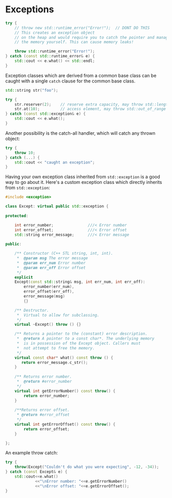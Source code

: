 # Exceptions

```cpp
try {
    // throw new std::runtime_error("Error!");  // DONT DO THIS
    // This creates an exception object
    // on the heap and would require you to catch the pointer and manage
    // the memory yourself. This can cause memory leaks!

    throw std::runtime_error("Error!");
} catch (const std::runtime_error& e) {
    std::cout << e.what() << std::endl;
}
```

Exception classes which are derived from a common base class can be caught with a single `catch` clause for the common base class.

```cpp
std::string str("foo");

try {
    str.reserver(2);    // reserve extra capacity, may throw std::length_error
    str.at(10);         // access element, may throw std::out_of_range
} catch (const std::exception& e) {
    std::cout << e.what();
}
```

Another possibility is the catch-all handler, which will catch any thrown object:

```cpp
try {
    throw 10;
} catch (...) {
    std::cout << "caught an exception";
}
```

Having your own exception class inherited from `std::exception` is a good way to go about it. Here's a custom exception class which directly inherits from `std::exception`:

```cpp
#include <exception>

class Except: virtual public std::exception {
    
protected:

    int error_number;               ///< Error number
    int error_offset;               ///< Error offset
    std::string error_message;      ///< Error message
    
public:

    /** Constructor (C++ STL string, int, int).
     *  @param msg The error message
     *  @param err_num Error number
     *  @param err_off Error offset
     */
    explicit 
    Except(const std::string& msg, int err_num, int err_off):
        error_number(err_num),
        error_offset(err_off),
        error_message(msg)
        {}

    /** Destructor.
     *  Virtual to allow for subclassing.
     */
    virtual ~Except() throw () {}

    /** Returns a pointer to the (constant) error description.
     *  @return A pointer to a const char*. The underlying memory
     *  is in possession of the Except object. Callers must
     *  not attempt to free the memory.
     */
    virtual const char* what() const throw () {
       return error_message.c_str();
    }
    
    /** Returns error number.
     *  @return #error_number
     */
    virtual int getErrorNumber() const throw() {
        return error_number;
    }
    
    /**Returns error offset.
     * @return #error_offset
     */
    virtual int getErrorOffset() const throw() {
        return error_offset;
    }

};
```

An example throw catch:

```cpp
try {
    throw(Except("Couldn't do what you were expecting", -12, -34));
} catch (const Except& e) {
    std::cout<<e.what()
             <<"\nError number: "<<e.getErrorNumber()
             <<"\nError offset: "<<e.getErrorOffset();
}
```

